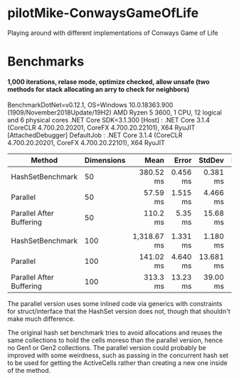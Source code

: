 # pilotMike-ConwaysGameOfLife
Playing around with different implementations of Conways Game of Life

# Benchmarks
#### 1,000 iterations, relase mode, optimize checked, allow unsafe (two methods for stack allocating an arry to check for neighbors)
BenchmarkDotNet=v0.12.1, OS=Windows 10.0.18363.900 (1909/November2018Update/19H2)
AMD Ryzen 5 3600, 1 CPU, 12 logical and 6 physical cores
.NET Core SDK=3.1.300
  [Host]     : .NET Core 3.1.4 (CoreCLR 4.700.20.20201, CoreFX 4.700.20.22101), X64 RyuJIT  [AttachedDebugger]
  DefaultJob : .NET Core 3.1.4 (CoreCLR 4.700.20.20201, CoreFX 4.700.20.22101), X64 RyuJIT


|           Method | Dimensions |        Mean |    Error |    StdDev | Ratio |      Gen 0 |     Gen 1 |    Gen 2 | Allocated |
|----------------- |----------- |------------:|---------:|----------:|------:|-----------:|----------:|---------:|----------:|
| HashSetBenchmark |         50 |   380.52 ms | 0.456 ms |  0.381 ms |  1.00 |  7000.0000 |         - |        - |  62.29 MB |
|         Parallel |         50 |    57.59 ms | 1.515 ms |  4.466 ms |  0.15 | 15800.0000 | 3100.0000 |        - | 119.35 MB |
|         Parallel After Buffering |         50 |   110.2 ms |  5.35 ms | 15.68 ms |  0.33 |    0.03 | 16800.0000 |  800.0000 |        - | 127.17 MB |
|                  |            |             |          |           |       |            |           |          |           |
| HashSetBenchmark |        100 | 1,318.67 ms | 1.331 ms |  1.180 ms |  1.00 | 27000.0000 |         - |        - | 224.02 MB |
|         Parallel |        100 |   141.02 ms | 4.640 ms | 13.681 ms |  0.10 | 19750.0000 | 1000.0000 | 500.0000 | 150.54 MB |
|         Parallel After Buffering |        100 |   313.3 ms | 13.23 ms | 39.00 ms |  0.23 |    0.03 | 27000.0000 | 1333.3333 | 666.6667 | 198.08 MB |



The parallel version uses some inlined code via generics with constraints for struct/interface that the HashSet version does not, though that shouldn't make much difference.

The original hash set benchmark tries to avoid allocations and reuses the same collections to hold the cells moreso than the parallel version, hence no Gen1 or Gen2 collections. The parallel version could probably be improved with some weirdness, such as passing in the concurrent hash set to be used for getting the ActiveCells rather than creating a new one inside of the method.
